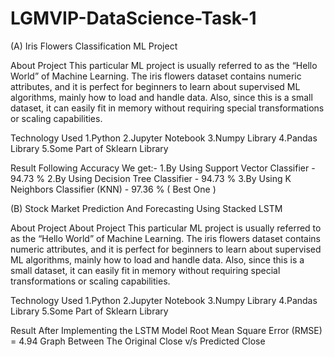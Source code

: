 # LGMVIP-DataScience-Task-1
(A) Iris Flowers Classification ML Project

About Project This particular ML project is usually referred to as the “Hello World” of Machine Learning.
The iris flowers dataset contains numeric attributes, and it is perfect for beginners to learn about supervised ML algorithms,
mainly how to load and handle data. Also, since this is a small dataset, it can easily fit in memory without requiring special transformations or scaling capabilities.

Technology Used 1.Python 2.Jupyter Notebook 3.Numpy Library 4.Pandas Library 5.Some Part of Sklearn Library

Result Following Accuracy We get:-
1.By Using Support Vector Classifier - 94.73 %
2.By Using Decision Tree Classifier - 94.73 %
3.By Using K Neighbors Classifier (KNN) - 97.36 % ( Best One )


(B) Stock Market Prediction And Forecasting Using Stacked LSTM

About Project About Project This particular ML project is usually referred to as the 
“Hello World” of Machine Learning. The iris flowers dataset contains numeric attributes,
and it is perfect for beginners to learn about supervised ML algorithms, mainly how to load
and handle data. Also, since this is a small dataset, it can easily fit in memory without
requiring special transformations or scaling capabilities.

Technology Used 1.Python 2.Jupyter Notebook 3.Numpy Library 4.Pandas Library 5.Some Part of Sklearn Library

Result After Implementing the LSTM Model 
Root Mean Square Error (RMSE) = 4.94
Graph Between The Original Close v/s Predicted Close


